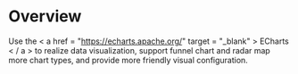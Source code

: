 # Overview

<PluginInfo commercial="true" name="data-visualization-echarts"></PluginInfo>

Use the < a href = "https://echarts.apache.org/" target = "_blank" > ECharts < / a > to realize data visualization, support funnel chart and radar map more chart types, and provide more friendly visual configuration.

